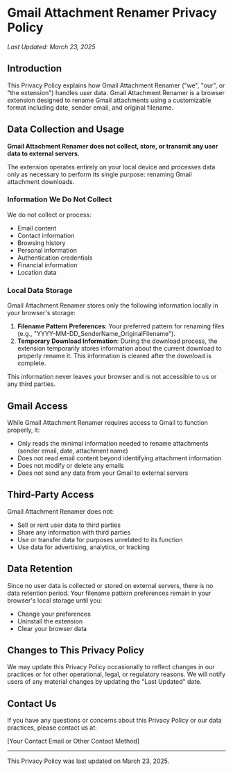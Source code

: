 # Gmail Attachment Renamer Privacy Policy

*Last Updated: March 23, 2025*

## Introduction

This Privacy Policy explains how Gmail Attachment Renamer ("we", "our", or "the extension") handles user data. Gmail Attachment Renamer is a browser extension designed to rename Gmail attachments using a customizable format including date, sender email, and original filename.

## Data Collection and Usage

**Gmail Attachment Renamer does not collect, store, or transmit any user data to external servers.** 

The extension operates entirely on your local device and processes data only as necessary to perform its single purpose: renaming Gmail attachment downloads.

### Information We Do Not Collect

We do not collect or process:
- Email content
- Contact information
- Browsing history
- Personal information
- Authentication credentials
- Financial information
- Location data

### Local Data Storage

Gmail Attachment Renamer stores only the following information locally in your browser's storage:

1. **Filename Pattern Preferences**: Your preferred pattern for renaming files (e.g., "YYYY-MM-DD_SenderName_OriginalFilename").
2. **Temporary Download Information**: During the download process, the extension temporarily stores information about the current download to properly rename it. This information is cleared after the download is complete.

This information never leaves your browser and is not accessible to us or any third parties.

## Gmail Access

While Gmail Attachment Renamer requires access to Gmail to function properly, it:
- Only reads the minimal information needed to rename attachments (sender email, date, attachment name)
- Does not read email content beyond identifying attachment information
- Does not modify or delete any emails
- Does not send any data from your Gmail to external servers

## Third-Party Access

Gmail Attachment Renamer does not:
- Sell or rent user data to third parties
- Share any information with third parties
- Use or transfer data for purposes unrelated to its function
- Use data for advertising, analytics, or tracking

## Data Retention

Since no user data is collected or stored on external servers, there is no data retention period. Your filename pattern preferences remain in your browser's local storage until you:
- Change your preferences
- Uninstall the extension
- Clear your browser data

## Changes to This Privacy Policy

We may update this Privacy Policy occasionally to reflect changes in our practices or for other operational, legal, or regulatory reasons. We will notify users of any material changes by updating the "Last Updated" date.

## Contact Us

If you have any questions or concerns about this Privacy Policy or our data practices, please contact us at:

[Your Contact Email or Other Contact Method]

---

This Privacy Policy was last updated on March 23, 2025.
